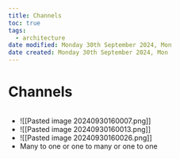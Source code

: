 ```yaml
---
title: Channels
toc: true
tags:
  - architecture
date modified: Monday 30th September 2024, Mon
date created: Monday 30th September 2024, Mon
---
```


# Channels
```toc
```
- ![[Pasted image 20240930160007.png]]
- ![[Pasted image 20240930160013.png]]
- ![[Pasted image 20240930160026.png]]
- Many to one or one to many or one to one